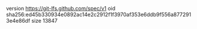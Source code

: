 version https://git-lfs.github.com/spec/v1
oid sha256:ed45b330934e0892ac14e2c2912f1f3970af353e6ddb9f556a8772913e4e86df
size 13847
